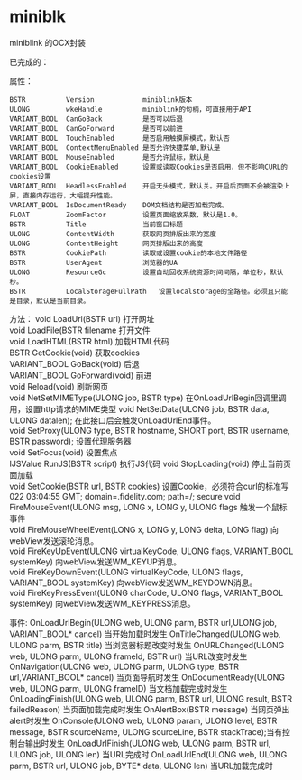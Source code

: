 # miniblk
miniblink 的OCX封装

已完成的：

属性：

    BSTR          Version            miniblink版本
    ULONG         wkeHandle          miniblink的句柄，可直接用于API
    VARIANT_BOOL  CanGoBack          是否可以后退
    VARIANT_BOOL  CanGoForward       是否可以前进
    VARIANT_BOOL  TouchEnabled       是否启用触摸屏模式，默认否
    VARIANT_BOOL  ContextMenuEnabled 是否允许快捷菜单,默认是
    VARIANT_BOOL  MouseEnabled       是否允许鼠标，默认是
    VARIANT_BOOL  CookieEnabled      设置或读取Cookies是否启用，但不影响CURL的cookies设置
    VARIANT_BOOL  HeadlessEnabled    开启无头模式，默认关。开启后页面不会被渲染上屏，直接内存运行，大幅提升性能。
    VARIANT_BOOL  IsDocumentReady    DOM文档结构是否加载完成。
    FLOAT         ZoomFactor         设置页面缩放系数，默认是1.0。
    BSTR          Title              当前窗口标题
    ULONG         ContentWidth       获取网页排版出来的宽度
    ULONG         ContentHeight      网页排版出来的高度
    BSTR          CookiePath         读取或设置cookie的本地文件路径
    BSTR          UserAgent          浏览器的UA
    ULONG         ResourceGc         设置自动回收系统资源时间间隔，单位秒，默认秒。
    BSTR          LocalStorageFullPath   设置localstorage的全路径。必须且只能是目录，默认是当前目录。

方法：
    void          LoadUrl(BSTR url)      打开网址   
    void          LoadFile(BSTR filename 打开文件  
    void          LoadHTML(BSTR html)    加载HTML代码  
    BSTR          GetCookie(void)        获取cookies   
    VARIANT_BOOL GoBack(void)            后退   
    VARIANT_BOOL GoForward(void)         前进  
    void          Reload(void)           刷新网页  
    void          NetSetMIMEType(ULONG job, BSTR type)                   在OnLoadUrlBegin回调里调用，设置http请求的MIME类型 
    void          NetSetData(ULONG job, BSTR data, ULONG datalen);       在此接口后会触发OnLoadUrlEnd事件。   
    void          SetProxy(ULONG type, BSTR hostname, SHORT port, BSTR username, BSTR password);  设置代理服务器  
    void          SetFocus(void)               设置焦点  
    IJSValue      RunJS(BSTR script)           执行JS代码
    void          StopLoading(void)            停止当前页面加载  
    void          SetCookie(BSTR url, BSTR cookies)  设置Cookie，必须符合curl的标准写022 03:04:55 GMT; domain=.fidelity.com; path=/; secure 
    void          FireMouseEvent(ULONG msg, LONG x, LONG y, ULONG flags                        触发一个鼠标事件  
    void          FireMouseWheelEvent(LONG x, LONG y, LONG delta, LONG flag)                   向webView发送滚轮消息。  
    void          FireKeyUpEvent(ULONG virtualKeyCode, ULONG flags, VARIANT_BOOL systemKey)    向webView发送WM_KEYUP消息。  
    void          FireKeyDownEvent(ULONG virtualKeyCode, ULONG flags, VARIANT_BOOL systemKey)  向webView发送WM_KEYDOWN消息。   
    void          FireKeyPressEvent(ULONG charCode, ULONG flags, VARIANT_BOOL systemKey)       向webView发送WM_KEYPRESS消息。   

事件:
OnLoadUrlBegin(ULONG web, ULONG parm, BSTR url,ULONG job, VARIANT_BOOL* cancel)    当开始加载时发生
OnTitleChanged(ULONG web, ULONG parm, BSTR title)                                  当浏览器标题改变时发生
OnURLChanged(ULONG web, ULONG parm, ULONG frameId, BSTR url)                       当URL改变时发生
OnNavigation(ULONG web, ULONG parm, ULONG type, BSTR url,VARIANT_BOOL* cancel)     当页面导航时发生
OnDocumentReady(ULONG web, ULONG parm, ULONG frameID)                              当文档加载完成时发生
OnLoadingFinish(ULONG web, ULONG parm, BSTR url, ULONG result, BSTR failedReason)  当页面加载完成时发生
OnAlertBox(BSTR message)                                                           当网页弹出alert时发生
OnConsole(ULONG web, ULONG param, ULONG level, BSTR message, BSTR sourceName, ULONG sourceLine, BSTR stackTrace);当有控制台输出时发生
OnLoadUrlFinish(ULONG web, ULONG parm, BSTR url, ULONG job, ULONG len)             当URL完成时
OnLoadUrlEnd(ULONG web, ULONG parm, BSTR url, ULONG job, BYTE* data, ULONG len)    当URL加载完成时
      
